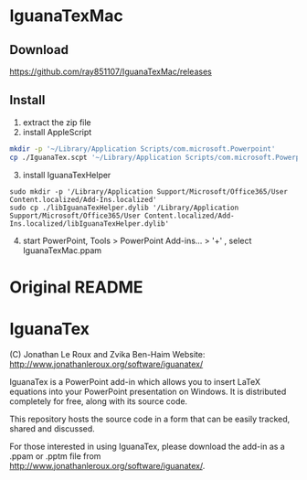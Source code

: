 # IguanaTexMac

## Download
https://github.com/ray851107/IguanaTexMac/releases

## Install
1. extract the zip file
2. install AppleScript
```bash
mkdir -p '~/Library/Application Scripts/com.microsoft.Powerpoint'
cp ./IguanaTex.scpt '~/Library/Application Scripts/com.microsoft.Powerpoint/IguanaTex.scpt'
```
3. install IguanaTexHelper
```
sudo mkdir -p '/Library/Application Support/Microsoft/Office365/User Content.localized/Add-Ins.localized'
sudo cp ./libIguanaTexHelper.dylib '/Library/Application Support/Microsoft/Office365/User Content.localized/Add-Ins.localized/libIguanaTexHelper.dylib'
```
4. start PowerPoint, Tools > PowerPoint Add-ins... > '+' , select IguanaTexMac.ppam


Original README
===============

# IguanaTex

(C) Jonathan Le Roux and Zvika Ben-Haim
Website: http://www.jonathanleroux.org/software/iguanatex/

IguanaTex is a PowerPoint add-in which allows you to insert LaTeX equations into your PowerPoint presentation on Windows. It is distributed completely for free, along with its source code.

This repository hosts the source code in a form that can be easily tracked, shared and discussed.

For those interested in using IguanaTex, please download the add-in as a .ppam or .pptm file from http://www.jonathanleroux.org/software/iguanatex/.
